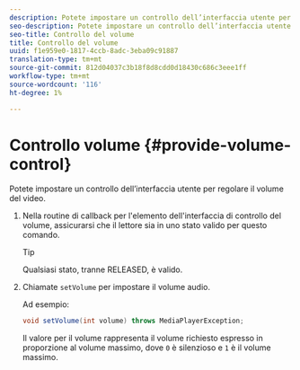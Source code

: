 ```yaml
---
description: Potete impostare un controllo dell’interfaccia utente per regolare il volume del video.
seo-description: Potete impostare un controllo dell’interfaccia utente per regolare il volume del video.
seo-title: Controllo del volume
title: Controllo del volume
uuid: f1e959e0-1817-4ccb-8adc-3eba09c91887
translation-type: tm+mt
source-git-commit: 812d04037c3b18f8d8cdd0d18430c686c3eee1ff
workflow-type: tm+mt
source-wordcount: '116'
ht-degree: 1%

---
```



# Controllo volume {#provide-volume-control}

Potete impostare un controllo dell’interfaccia utente per regolare il volume del video.

1. Nella routine di callback per l&#39;elemento dell&#39;interfaccia di controllo del volume, assicurarsi che il lettore sia in uno stato valido per questo comando.

   >[!TIP]
   >
   >Qualsiasi stato, tranne RELEASED, è valido.

1. Chiamate `setVolume` per impostare il volume audio.

   Ad esempio:

   ```java
   void setVolume(int volume) throws MediaPlayerException;
   ```

   Il valore per il volume rappresenta il volume richiesto espresso in proporzione al volume massimo, dove `0` è silenzioso e `1` è il volume massimo.

